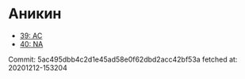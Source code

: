 # Аникин
- [39: AC](39.md)
- [40: NA](40.md)

Commit: 5ac495dbb4c2d1e45ad58e0f62dbd2acc42bf53a
 fetched at: 20201212-153204
